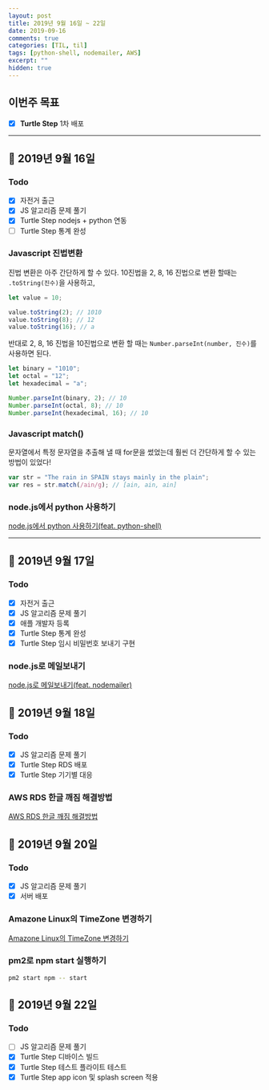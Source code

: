 ```yaml
---
layout: post
title: 2019년 9월 16일 ~ 22일
date: 2019-09-16
comments: true
categories: [TIL, til]
tags: [python-shell, nodemailer, AWS]
excerpt: ""
hidden: true
---
```


## 이번주 목표

- [x] **Turtle Step** 1차 배포

---

## 📅 2019년 9월 16일

### Todo

- [x] 자전거 출근
- [x] JS 알고리즘 문제 풀기
- [x] Turtle Step nodejs + python 연동
- [ ] Turtle Step 통계 완성

### Javascript 진법변환

진법 변환은 아주 간단하게 할 수 있다.
10진법을 2, 8, 16 진법으로 변환 할때는 `.toString(진수)`을 사용하고,

```javascript
let value = 10;

value.toString(2); // 1010
value.toString(8); // 12
value.toString(16); // a
```

반대로 2, 8, 16 진법을 10진법으로 변환 할 때는 `Number.parseInt(number, 진수)`를 사용하면 된다.

```javascript
let binary = "1010";
let octal = "12";
let hexadecimal = "a";

Number.parseInt(binary, 2); // 10
Number.parseInt(octal, 8); // 10
Number.parseInt(hexadecimal, 16); // 10
```

### Javascript match()

문자열에서 특정 문자열을 추출해 낼 때 for문을 썼었는데 훨씬 더 간단하게 할 수 있는 방법이 있었다!

```javascript
var str = "The rain in SPAIN stays mainly in the plain";
var res = str.match(/ain/g); // [ain, ain, ain]
```

### node.js에서 python 사용하기

[node.js에서 python 사용하기(feat. python-shell)](/study/nodejs/node.js에서-python-사용하기/)

---

## 📅 2019년 9월 17일

### Todo

- [x] 자전거 출근
- [x] JS 알고리즘 문제 풀기
- [x] 애플 개발자 등록
- [x] Turtle Step 통계 완성
- [x] Turtle Step 임시 비밀번호 보내기 구현

### node.js로 메일보내기

[node.js로 메일보내기(feat. nodemailer)](/study/nodejs/node.js로-메일보내기/)

## 📅 2019년 9월 18일

### Todo

- [x] JS 알고리즘 문제 풀기
- [x] Turtle Step RDS 배포
- [x] Turtle Step 기기별 대응

### AWS RDS 한글 깨짐 해결방법

[AWS RDS 한글 깨짐 해결방법](/study/etc/AWS-RDS-한글-깨짐-해결방법/)

## 📅 2019년 9월 20일

### Todo

- [x] JS 알고리즘 문제 풀기
- [x] 서버 배포

### Amazone Linux의 TimeZone 변경하기

[Amazone Linux의 TimeZone 변경하기](/study/etc/Amazone-Linux의-TimeZone-변경하기/)

### pm2로 npm start 실행하기

```bash
pm2 start npm -- start
```

## 📅 2019년 9월 22일

### Todo

- [ ] JS 알고리즘 문제 풀기
- [x] Turtle Step 디바이스 빌드
- [x] Turtle Step 테스트 플라이트 테스트
- [x] Turtle Step app icon 및 splash screen 적용
